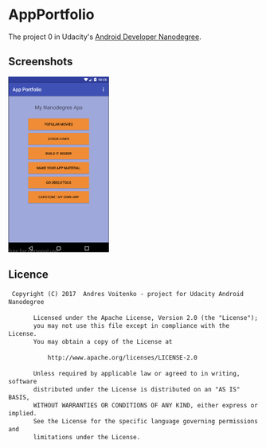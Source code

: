# AppPortfolio

The project 0 in Udacity's [Android Developer Nanodegree](https://www.udacity.com/course/android-developer-nanodegree-by-google--nd801). 

## Screenshots

<img src="screenshots/Screenshot1.png" width="40%" />

## Licence

```
 Copyright (C) 2017  Andres Voitenko - project for Udacity Android Nanodegree
 
       Licensed under the Apache License, Version 2.0 (the "License");
       you may not use this file except in compliance with the License.
       You may obtain a copy of the License at
     
           http://www.apache.org/licenses/LICENSE-2.0
     
       Unless required by applicable law or agreed to in writing, software
       distributed under the License is distributed on an "AS IS" BASIS,
       WITHOUT WARRANTIES OR CONDITIONS OF ANY KIND, either express or implied.
       See the License for the specific language governing permissions and
       limitations under the License.

```